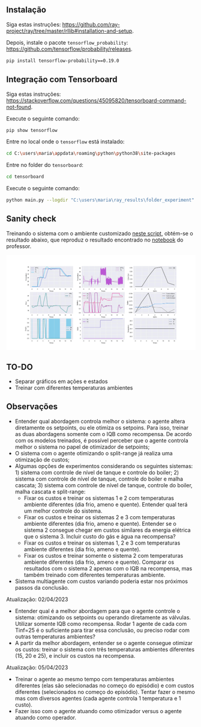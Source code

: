 ## Instalação

Siga estas instruções: https://github.com/ray-project/ray/tree/master/rllib#installation-and-setup.

Depois, instale o pacote `tensorflow_probability`: https://github.com/tensorflow/probability/releases.

```bash
pip install tensorflow-probability==0.19.0
```

## Integração com Tensorboard

Siga estas instruções: https://stackoverflow.com/questions/45095820/tensorboard-command-not-found.

Execute o seguinte comando:

```bash
pip show tensorflow
```

Entre no local onde o `tensorflow` está instalado:

```bash
cd C:\users\maria\appdata\roaming\python\python38\site-packages
```

Entre no folder do `tensorboard`:

```bash
cd tensorboard
```

Execute o seguinte comando:

```bash
python main.py --logdir "C:\users\maria\ray_results\folder_experiment"
```

## Sanity check

Treinando o sistema com o ambiente customizado [neste script](https://github.com/mpaulazamin/tcc-models-rllib/blob/main/sanity_check.py), obtém-se o resultado abaixo, 
que reproduz o resultado encontrado no [notebook](https://github.com/mpaulazamin/tcc-models-rllib/blob/main/chuveiro_turbinado.ipynb) do professor.

![check](https://github.com/mpaulazamin/tcc-models-rllib/blob/main/imagens/custom_env.jpg)

## TO-DO

- Separar gráficos em ações e estados
- Treinar com diferentes temperaturas ambientes

## Observações

- Entender qual abordagem controla melhor o sistema: o agente altera diretamente os setpoints, ou ele otimiza os setpoins. Para isso, treinar as duas abordagens somente com o IQB como recompensa. De acordo com os modelos treinados, é possível perceber que o agente controla melhor o sistema no papel de otimizador de setpoints;
- O sistema com o agente otimizando o split-range já realiza uma otimização de custos;
- Algumas opções de experimentos considerando os seguintes sistemas: 1) sistema com controle de nível de tanque e controle do boiler; 2) sistema com controle de nível de tanque, controle do boiler e malha cascata; 3) sistema com controle de nível de tanque, controle do boiler, malha cascata e split-range:
  - Fixar os custos e treinar os sistemas 1 e 2 com temperaturas ambiente diferentes (dia frio, ameno e quente). Entender qual terá um melhor controle do sistema.
  - Fixar os custos e treinar os sistemas 2 e 3 com temperaturas ambiente diferentes (dia frio, ameno e quente). Entender se o sistema 2 consegue chegar em custos similares da energia elétrica que o sistema 3. Incluir custo do gás e água na recompensa?
  - Fixar os custos e treinar os sistemas 1, 2 e 3 com temperaturas ambiente diferentes (dia frio, ameno e quente).
  - Fixar os custos e treinar somente o sistema 2 com temperaturas ambiente diferentes (dia frio, ameno e quente). Comparar os resultados com o sistema 2 apenas com o IQB na recompensa, mas também treinado com diferentes temperaturas ambiente.
- Sistema multiagente com custos variando poderia estar nos próximos passos da conclusão.

Atualização: 02/04/2023

- Entender qual é a melhor abordagem para que o agente controle o sistema: otimizando os setpoints ou operando diretamente as válvulas. Utilizar somente IQB como recompensa. Rodar 1 agente de cada com Tinf=25 é o suficiente para tirar essa conclusão, ou preciso rodar com outras temperaturas ambientes?
- A partir da melhor abordagem, entender se o agente consegue otimizar os custos: treinar o sistema com três temperaturas ambientes diferentes (15, 20 e 25), e incluir os custos na recompensa. 

Atualização: 05/04/2023
- Treinar o agente ao mesmo tempo com temperaturas ambientes diferentes (elas são selecionadas no começo do episódio) e com custos diferentes (selecionados no começo do episódio). Tentar fazer o mesmo mas com diversos agentes (cada agente controla 1 temperatura e 1 custo).
- Fazer isso com o agente atuando como otimizador versus o agente atuando como operador.
